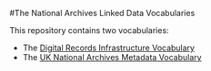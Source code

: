 #The National Archives Linked Data Vocabularies

This repository contains two vocabularies:
- The [Digital Records Infrastructure Vocabulary](terms/README.md)
- The [UK National Archives Metadata Vocabulary](terms/README.md)